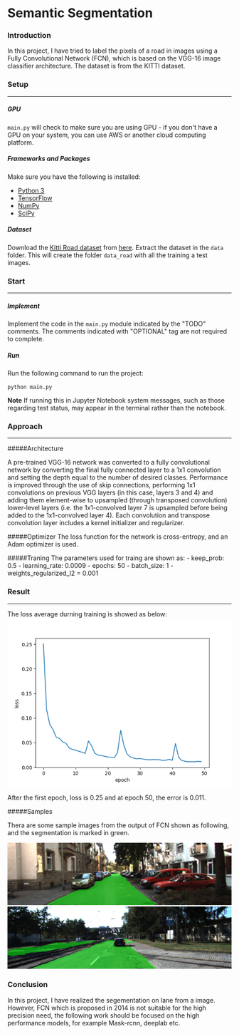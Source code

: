 # Semantic Segmentation
### Introduction
In this project, I have tried to label the pixels of a road in images using a Fully Convolutional Network (FCN), which is based on the VGG-16 image classifier architecture. The dataset is from the KITTI dataset.

### Setup
***
##### GPU
`main.py` will check to make sure you are using GPU - if you don't have a GPU on your system, you can use AWS or another cloud computing platform.
##### Frameworks and Packages
Make sure you have the following is installed:
 - [Python 3](https://www.python.org/)
 - [TensorFlow](https://www.tensorflow.org/)
 - [NumPy](http://www.numpy.org/)
 - [SciPy](https://www.scipy.org/)
##### Dataset
Download the [Kitti Road dataset](http://www.cvlibs.net/datasets/kitti/eval_road.php) from [here](http://www.cvlibs.net/download.php?file=data_road.zip).  Extract the dataset in the `data` folder.  This will create the folder `data_road` with all the training a test images.

### Start
***
##### Implement
Implement the code in the `main.py` module indicated by the "TODO" comments.
The comments indicated with "OPTIONAL" tag are not required to complete.
##### Run
Run the following command to run the project:
```
python main.py
```
**Note** If running this in Jupyter Notebook system messages, such as those regarding test status, may appear in the terminal rather than the notebook.

### Approach
***

#####Architecture

A pre-trained VGG-16 network was converted to a fully convolutional network by converting the final fully connected layer to a 1x1 convolution and setting the depth equal to the number of desired classes. Performance is improved through the use of skip connections, performing 1x1 convolutions on previous VGG layers (in this case, layers 3 and 4) and adding them element-wise to upsampled (through transposed convolution) lower-level layers (i.e. the 1x1-convolved layer 7 is upsampled before being added to the 1x1-convolved layer 4). Each convolution and transpose convolution layer includes a kernel initializer and regularizer.

#####Optimizer
The loss function for the network is cross-entropy, and an Adam optimizer is used.

#####Traning
The parameters used for traing are shown as:
	- keep_prob: 0.5
	- learning_rate: 0.0009
	- epochs: 50 
	- batch_size: 1
	- weights_regularized_l2 = 0.001

### Result
***

The loss average durning training is showed as below:
![loss_epoch](https://github.com/doublepoints/CarND-Semantic-Segmentation/blob/master/Figure_1.png) 


After the first epoch, loss is 0.25 and  at epoch 50, the error is 0.011.

#####Samples

Thera are some sample images from the output of FCN shown as following, and the segmentation is marked in green.

![](https://github.com/doublepoints/CarND-Semantic-Segmentation/blob/master/uu_000085.png) 
![](https://github.com/doublepoints/CarND-Semantic-Segmentation/blob/master/umm_000065.png) 

 
### Conclusion
In this project, I have realized the segementation on lane from a image. However, FCN which is proposed in 2014 is not suitable for the high precision need, the following work should be focused on the high performance models, for example Mask-rcnn, deeplab etc. 
